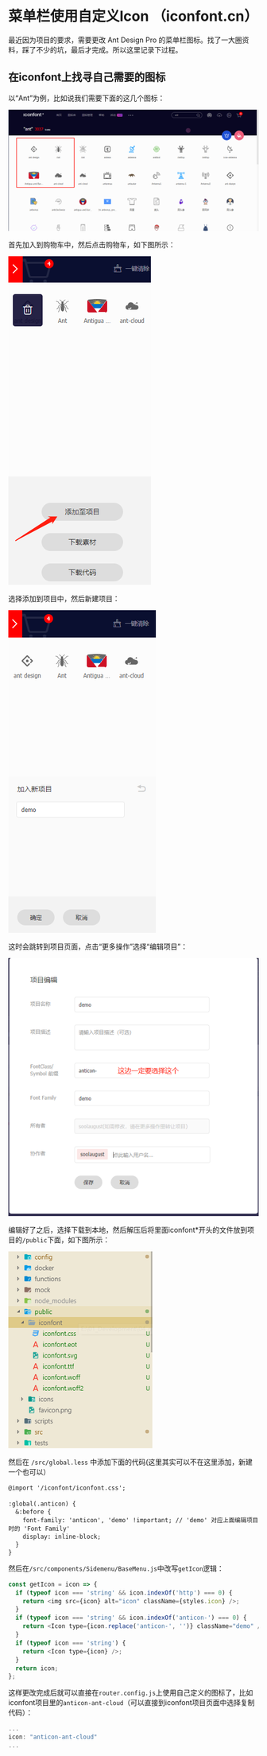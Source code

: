 <h1>菜单栏使用自定义Icon （iconfont.cn）</h1>

最近因为项目的要求，需要更改 Ant Design Pro 的菜单栏图标。找了一大圈资料，踩了不少的坑，最后才完成。所以这里记录下过程。

## 在iconfont上找寻自己需要的图标

以“Ant”为例，比如说我们需要下面的这几个图标：

![](../../img/iconfont-index.png)

首先加入到购物车中，然后点击购物车，如下图所示：

![](../../img/iconfont-shopping-car.png)

选择添加到项目中，然后新建项目：

![](../../img/iconfont-create-project.png)

这时会跳转到项目页面，点击“更多操作”选择“编辑项目”：

![](../../img/iconfont-edit-project.png)

编辑好了之后，选择下载到本地，然后解压后将里面iconfont*开头的文件放到项目的`/public`下面，如下图所示：

![](../../img/project-public.png)

然后在 `/src/global.less` 中添加下面的代码(这里其实可以不在这里添加，新建一个也可以）

```less
@import '/iconfont/iconfont.css';

:global(.anticon) {
  &:before {
    font-family: 'anticon', 'demo' !important; // 'demo' 对应上面编辑项目时的 'Font Family'
    display: inline-block;
  }
}
```

然后在`/src/components/Sidemenu/BaseMenu.js`中改写`getIcon`逻辑：

```js
const getIcon = icon => {
  if (typeof icon === 'string' && icon.indexOf('http') === 0) {
    return <img src={icon} alt="icon" className={styles.icon} />;
  }
  if (typeof icon === 'string' && icon.indexOf('anticon-') === 0) {
    return <Icon type={icon.replace('anticon-', '')} className="demo" />;
  }
  if (typeof icon === 'string') {
    return <Icon type={icon} />;
  }
  return icon;
};
```

这样更改完成后就可以直接在`router.config.js`上使用自己定义的图标了，比如iconfont项目里的`anticon-ant-cloud`（可以直接到iconfont项目页面中选择复制代码）：

```js
...
icon: "anticon-ant-cloud"
...
```